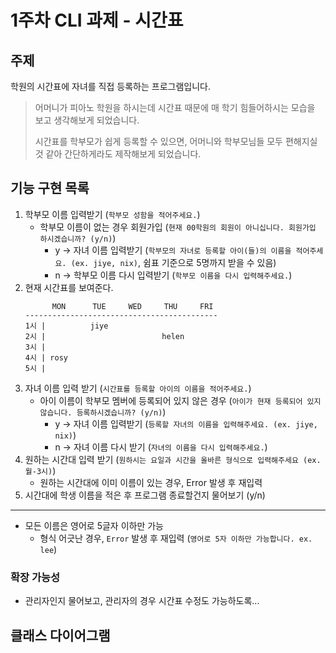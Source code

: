 # 1주차 CLI 과제 - 시간표

## 주제
학원의 시간표에 자녀를 직접 등록하는 프로그램입니다.

> 어머니가 피아노 학원을 하시는데 시간표 때문에 매 학기 힘들어하시는 모습을 보고 생각해보게 되었습니다. 
> 
> 시간표를 학부모가 쉽게 등록할 수 있으면, 어머니와 학부모님들 모두 편해지실 것 같아 간단하게라도 제작해보게 되었습니다.

## 기능 구현 목록

1. 학부모 이름 입력받기 (`학부모 성함을 적어주세요.`)
    - 학부모 이름이 없는 경우 회원가입 (`현재 00학원의 회원이 아니십니다. 회원가입 하시겠습니까? (y/n)`)
        - y -> 자녀 이름 입력받기 (`학부모의 자녀로 등록할 아이(들)의 이름을 적어주세요. (ex. jiye, nix)`, 쉼표 기준으로 5명까지 받을 수 있음)
        - n -> 학부모 이름 다시 입력받기 (`학부모 이름을 다시 입력해주세요.`)
2. 현재 시간표를 보여준다.
      ```
            MON      TUE     WED     THU     FRI
      -------------------------------------------
      1시 |          jiye
      2시 |                          helen
      3시 | 
      4시 | rosy
      5시 | 
    
      ```
3. 자녀 이름 입력 받기 (`시간표를 등록할 아이의 이름을 적어주세요.`)
   - 아이 이름이 학부모 멤버에 등록되어 있지 않은 경우 (`아이가 현재 등록되어 있지 않습니다. 등록하시겠습니까? (y/n)`)
     - y -> 자녀 이름 입력받기 (`등록할 자녀의 이름을 입력해주세요. (ex. jiye, nix)`)
     - n -> 자녀 이름 다시 받기 (`자녀의 이름을 다시 입력해주세요.`)
4. 원하는 시간대 입력 받기 (`원하시는 요일과 시간을 올바른 형식으로 입력해주세요 (ex. 월-3시)`)
   - 원하는 시간대에 이미 이름이 있는 경우, Error 발생 후 재입력
5. 시간대에 학생 이름을 적은 후 프로그램 종료할건지 물어보기 (y/n)
---
- 모든 이름은 영어로 5글자 이하만 가능
  - 형식 어긋난 경우, `Error` 발생 후 재입력 (`영어로 5자 이하만 가능합니다. ex. lee`)

### 확장 가능성

- 관리자인지 물어보고, 관리자의 경우 시간표 수정도 가능하도록...


## 클래스 다이어그램
